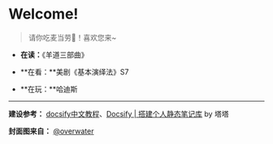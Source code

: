 # Welcome!<!-- {docsify-ignore} -->

> 请你吃麦当劳🍔！喜欢您来~

- **在读：**《羊道三部曲》

- **在看：**美剧《基本演绎法》S7

- **在玩：**哈迪斯

---

**建设参考：** [docsify中文教程](https://docsify.js.org/#/zh-cn/)、[Docsify | 搭建个人静态笔记库](https://mantyke.icu/posts/2021/docsify-build/) by 塔塔

**封面图来自：** [@overwater](https://weibo.com/u/1646592141)

